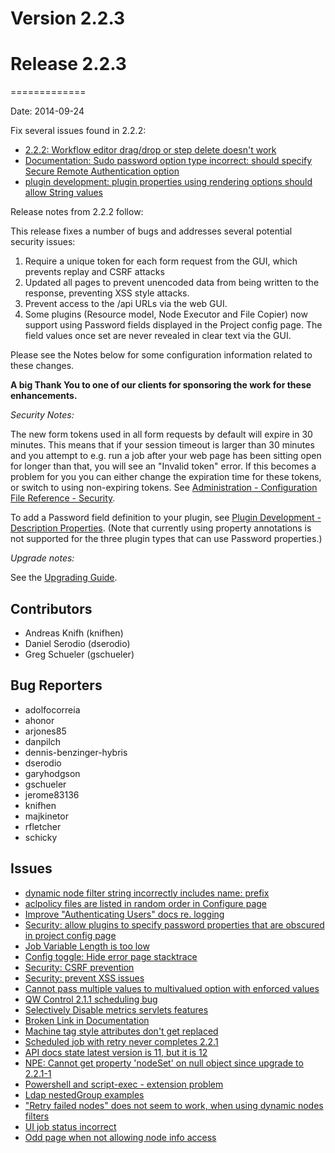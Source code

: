 # Version 2.2.3



# Release 2.2.3
=============

Date: 2014-09-24

Fix several issues found in 2.2.2:

* [2.2.2: Workflow editor drag/drop or step delete doesn't work](https://github.com/qwcontrol/qwcontrol/issues/943)
* [Documentation: Sudo password option type incorrect: should specify Secure Remote Authentication option](https://github.com/qwcontrol/qwcontrol/issues/940)
* [plugin development: plugin properties using rendering options should allow String values](https://github.com/qwcontrol/qwcontrol/issues/939)

Release notes from 2.2.2 follow:

This release fixes a number of bugs and addresses several potential security issues:

1. Require a unique token for each form request from the GUI, which prevents replay and CSRF attacks
2. Updated all pages to prevent unencoded data from being written to the response, preventing XSS style attacks.
3. Prevent access to the /api URLs via the web GUI.
4. Some plugins (Resource model, Node Executor and File Copier) now support using Password fields displayed in the Project config page. The field values once set are never revealed in clear text via the GUI.

Please see the Notes below for some configuration information
related to these changes.

**A big Thank You to one of our clients for sponsoring the work for these enhancements.**

*Security Notes:*

The new form tokens used in all form requests
by default will expire in 30 minutes.
This means that if your session timeout is larger than 30 minutes
and you attempt to e.g. run a job
after your web page has been sitting open for longer than that,
you will see an "Invalid token" error.
If this becomes a problem for you
you can either change the expiration time for these tokens,
or switch to using non-expiring tokens.
See [Administration - Configuration File Reference - Security](http://qwcontrol.org/2.2.2/administration/configuration-file-reference.html#security).

To add a Password field definition to your plugin,
see [Plugin Development - Description Properties](http://qwcontrol.org/2.2.2/developer/plugin-development.html#description-properties).
(Note that currently using property annotations is not supported
for the three plugin types that can use Password properties.)

*Upgrade notes:*

See the [Upgrading Guide](http://qwcontrol.org/2.2.2/upgrading/index.html).


## Contributors

* Andreas Knifh (knifhen)
* Daniel Serodio (dserodio)
* Greg Schueler (gschueler)

## Bug Reporters

* adolfocorreia
* ahonor
* arjones85
* danpilch
* dennis-benzinger-hybris
* dserodio
* garyhodgson
* gschueler
* jerome83136
* knifhen
* majkinetor
* rfletcher
* schicky

## Issues

* [dynamic node filter string incorrectly includes name: prefix](https://github.com/qwcontrol/qwcontrol/issues/934)
* [aclpolicy files are listed in random order in Configure page](https://github.com/qwcontrol/qwcontrol/issues/931)
* [Improve "Authenticating Users" docs re. logging](https://github.com/qwcontrol/qwcontrol/pull/925)
* [Security: allow plugins to specify password properties that are obscured in project config page](https://github.com/qwcontrol/qwcontrol/pull/919)
* [Job Variable Length is too low](https://github.com/qwcontrol/qwcontrol/issues/915)
* [Config toggle: Hide error page stacktrace](https://github.com/qwcontrol/qwcontrol/pull/910)
* [Security: CSRF prevention](https://github.com/qwcontrol/qwcontrol/pull/909)
* [Security: prevent XSS issues](https://github.com/qwcontrol/qwcontrol/pull/908)
* [Cannot pass multiple values to multivalued option with enforced values](https://github.com/qwcontrol/qwcontrol/issues/907)
* [QW Control 2.1.1 scheduling bug](https://github.com/qwcontrol/qwcontrol/issues/905)
* [Selectively Disable metrics servlets features](https://github.com/qwcontrol/qwcontrol/pull/904)
* [Broken Link in Documentation](https://github.com/qwcontrol/qwcontrol/issues/903)
* [Machine tag style attributes don't get replaced ](https://github.com/qwcontrol/qwcontrol/issues/901)
* [Scheduled job with retry never completes 2.2.1](https://github.com/qwcontrol/qwcontrol/issues/900)
* [API docs state latest version is 11, but it is 12](https://github.com/qwcontrol/qwcontrol/issues/898)
* [NPE: Cannot get property 'nodeSet' on null object since upgrade to 2.2.1-1](https://github.com/qwcontrol/qwcontrol/issues/896)
* [Powershell and script-exec - extension problem](https://github.com/qwcontrol/qwcontrol/issues/894)
* [Ldap nestedGroup examples](https://github.com/qwcontrol/qwcontrol/pull/892)
* ["Retry failed nodes" does not seem to work, when using dynamic nodes filters](https://github.com/qwcontrol/qwcontrol/issues/883)
* [UI job status incorrect](https://github.com/qwcontrol/qwcontrol/issues/861)
* [Odd page when not allowing node info access](https://github.com/qwcontrol/qwcontrol/issues/844)